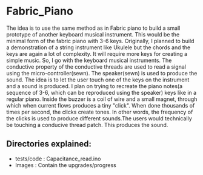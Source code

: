 # Fabric_Piano
The idea is to use the same method as in Fabric piano to build a small prototype of another keyboard musical instrument. This would be the minimal form of the fabric piano with 3-6 keys.  Originally, I planned to build a demonstration of a string instrument like Ukulele but the chords and the keys are again a lot of complexity. It will require more keys for creating a simple music. So, I go with the keyboard musical instruments. The conductive property of the conductive threads are used to read a signal using the micro-controller(sewn). The speaker(sewn) is used to produce the sound. The idea is to let the user touch one of the keys on the instrument and a sound is produced. I plan on trying to recreate the piano notes(a sequence of 3-6, which can be reproduced using the speaker) keys like in a regular piano. Inside the buzzer is a coil of wire and a small magnet, through which when current flows produces a tiny "click". When done thousands of times per second, the clicks create tones. In other words, the frequency of the clicks is used to produce different sounds.The users would technically be touching a conducive thread patch. This produces the sound.

## Directories explained:
-  tests/code : Capacitance_read.ino
-  Images : Contain the upgrades/progress
